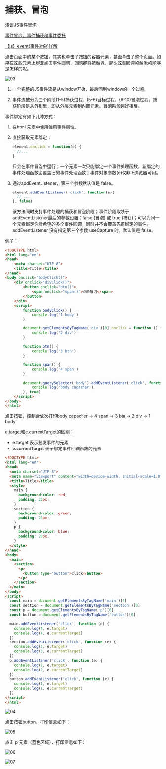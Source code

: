 # 捕获、冒泡

[浅谈JS事件冒泡](https://www.cnblogs.com/moqing/p/5590216.html)

[事件冒泡、事件捕获和事件委托](https://www.cnblogs.com/Chen-XiaoJun/p/6210987.html)

[【js】event(事件对象)详解](https://www.cnblogs.com/websmile/p/8807334.html)

点击页面中的某个按钮，其实也单击了按钮的容器元素，甚至单击了整个页面。如果在这些元素上绑定点击事件回调，回调都将被触发，那么这些回调的触发的顺序是怎样的呢。

![03](https://image.newarea.site/20230831/03.png)

1. 一个完整的JS事件流是从window开始，最后回到window的一个过程。

2. 事件流被分为三个阶段(1-5)捕获过程、(5-6)目标过程、(6-10)冒泡过程。捕获阶段是从外到里，即从外层元素到内部元素。冒泡阶段刚好相反。

事件绑定有如下几种方式：

1. 在html 元素中使用使用事件属性。

2. 直接获取元素绑定：
    ```js
    element.onclick = function(e) {
      //...
    }
    ```
    只会在事件冒泡中运行；一个元素一次只能绑定一个事件处理函数，新绑定的事件处理函数会覆盖旧的事件处理函数；事件对象参数(e)仅非IE浏览器可用。

3. 通过addEventListener，第三个参数默认值是 false。
   
   ```js
   element.addEventListener('click', function(e){
     // ...
   }, false)
   ```

   该方法同时支持事件处理的捕获和冒泡阶段；事件阶段取决于addEventListener最后的参数设置：false (冒泡) 或 true (捕获)；可以为同一个元素绑定你所希望的多个事件回调，同时并不会覆盖先前绑定的事件。addEventListener 没有指定第三个参数 useCapture 时，默认值是 false。

例子：

```html
<!DOCTYPE html>
<html lang="en">
<head>
    <meta charset="UTF-8">
    <title>Title</title>
</head>
<body onclick="bodyClick()">
    <div onclick="divClick()">
        <button onclick="btn()">
            <span onclick="span()">点击冒泡</span>
        </button>
    </div>
    <script>
        function bodyClick() {
            console.log('1 body')
        }

        document.getElementsByTagName('div')[0].onclick = function () {
            console.log('2 div')
        }

        function btn() {
            console.log('3 btn')
        }

        function span() {
            console.log('4 span')
        }

        document.querySelector('body').addEventListener('click', function () {
            console.log('body capacher')
        }, true)
    </script>
</body>
</html>
```

点击按钮，控制台依次打印body capacher -> 4 span -> 3 btn -> 2 div -> 1 body

e.target和e.currentTarget的区别：

- e.target 表示触发事件的元素
- e.currentTarget 表示绑定事件回调函数的元素

```html
<!DOCTYPE html>
<html lang="en">
<head>
  <meta charset="UTF-8">
  <meta name="viewport" content="width=device-width, initial-scale=1.0">
  <title>Title</title>
  <style>
    main {
      background-color: red;
      padding: 20px;
    }
    section {
      background-color: green;
      padding: 20px;
    }
    p {
      background-color: blue;
      padding: 20px;
    }
  </style>
</head>
<body>
  <main>
    <section>
      <p>
        <button type="button">click</button>
      </p>
    </section>
  </main>
</body>
<script>
  const main = document.getElementsByTagName('main')[0]
  const section = document.getElementsByTagName('section')[0]
  const p = document.getElementsByTagName('p')[0]
  const button = document.getElementsByTagName('button')[0]

  main.addEventListener('click', function (e) {
    console.log(4, e.target)
    console.log(4, e.currentTarget)
  })
  section.addEventListener('click', function (e) {
    console.log(3, e.target)
    console.log(3, e.currentTarget)
  })
  p.addEventListener('click', function (e) {
    console.log(2, e.target)
    console.log(2, e.currentTarget)
  })
  button.addEventListener('click', function (e) {
    console.log(1, e.target)
    console.log(1, e.currentTarget)
  })
</script>
</html>
```

![04](https://image.newarea.site/20230801/04.png)

点击按钮button，打印信息如下：

![05](https://image.newarea.site/20230801/05.png)

点击 p 元素（蓝色区域），打印信息如下：

![06](https://image.newarea.site/20230801/06.png)

![07](https://image.newarea.site/20230801/07.png)